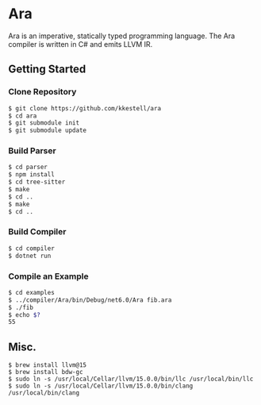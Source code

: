 # Ara

Ara is an imperative, statically typed programming language. The Ara compiler is written in C# and emits LLVM IR.

## Getting Started

### Clone Repository

```sh
$ git clone https://github.com/kkestell/ara
$ cd ara
$ git submodule init
$ git submodule update
```

### Build Parser

```sh
$ cd parser
$ npm install
$ cd tree-sitter
$ make
$ cd ..
$ make
$ cd ..
```

### Build Compiler

```sh
$ cd compiler
$ dotnet run
```

### Compile an Example
```sh
$ cd examples
$ ../compiler/Ara/bin/Debug/net6.0/Ara fib.ara
$ ./fib
$ echo $?
55
```

## Misc.

```
$ brew install llvm@15
$ brew install bdw-gc
$ sudo ln -s /usr/local/Cellar/llvm/15.0.0/bin/llc /usr/local/bin/llc
$ sudo ln -s /usr/local/Cellar/llvm/15.0.0/bin/clang /usr/local/bin/clang
```

